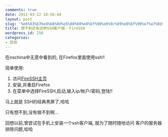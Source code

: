 ```yaml
---
comments: true
date: 2011-03-22 18:56:44
layout: post
slug: '%e6%83%b3%e4%b8%8d%e5%88%b0%e8%bf%98%e6%9c%89%e8%bf%99%e7%a7%8dssh%e5%ae%a2%e6%88%b7%e7%ab%af-firessh'
title: 想不到还有这种SSH客户端- FireSSH
wordpress_id: 256
categories:
- 其他
---
```


在oschina中无意中看到的, 在Firefox里面使用ssh!!

简单使用:
1. 访问[FireSSH主页](http://firessh.mozdev.org/)
2. 安装,并重启Firefox
3. 在菜单中选择FireSSH,启动,输入ip/帐户/密码,登陆!!

马上就是 SSH的经典黑屏了,哈哈

只有想不到,没有做不到啊...

回想以前,曾尝试在手机上安装一个ssh客户端, 就为了随时随地访问 客户的服务器排除问题,哈哈
